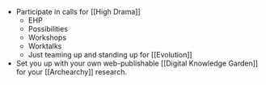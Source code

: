 - Participate in calls for [[High Drama]]
	- EHP
	- Possibilities
	- Workshops
	- Worktalks
	- Just teaming up and standing up for [[Evolution]]
- Set you up with your own web-publishable [[Digital Knowledge Garden]] for your [[Archearchy]] research.